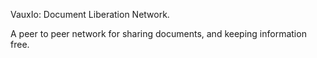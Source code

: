 VauxIo: Document Liberation Network.

A peer to peer network for sharing documents, and keeping information free.
